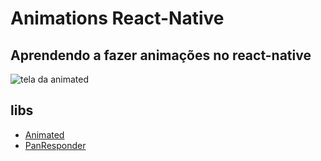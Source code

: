 # Animations React-Native
## Aprendendo a fazer animações no react-native

![tela da animated](https://user-images.githubusercontent.com/28990749/71559481-4d82a280-2a3d-11ea-9cf5-343d27de15a8.png)

## libs
- [Animated](https://github.com/ismaelsousa/Animations-React-Native/blob/5b930e1ed9d788d5a6563eaf0007538a6d19bacf/App.js#L75)
- [PanResponder](https://github.com/ismaelsousa/Animations-React-Native/blob/5b930e1ed9d788d5a6563eaf0007538a6d19bacf/components/User.js#L13)
